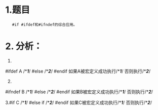 # 1.题目
       #if #ifdef和#ifndef的综合应用。
# 2. 分析：
1.    
#ifdef A
/****1***/
#else
/****2***/
#endif
如果A被宏定义成功执行/****1***/
否则执行/****2***/

2.
#ifndef B
/****1***/
#else
/****2***/
#endif
如果B被宏定义成功执行/****1***/
否则执行/****2***/

3.#if C
/****1***/
#else if
/****2***/
#endif
如果C被宏定义成功执行/****1***/
否则执行/****2***/
